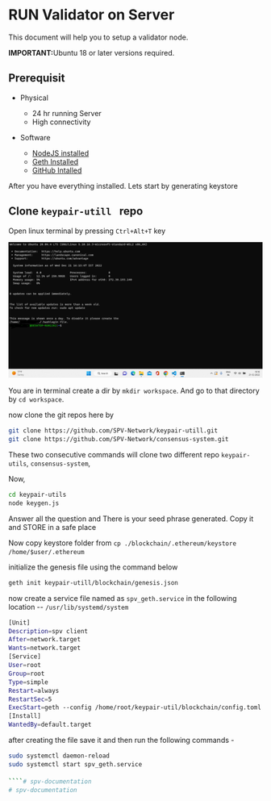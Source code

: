# RUN Validator on Server

This document will help you to setup a validator node.

<b>IMPORTANT:</b>Ubuntu 18 or later versions required.

## Prerequisit

- Physical
    - 24 hr running Server
    - High connectivity

- Software 
    - [NodeJS installed](./NODEJS.md)
    - [Geth Installed](./GETH.md)
    - [GitHub Intalled](./GITHUB.md)
    

After you have everything installed.
Lets start by generating keystore

## Clone `keypair-utill ` repo

Open linux terminal by pressing `Ctrl+Alt+T` key

<img src="./geth/5.png" alt="TERMINAL" />


You are in terminal create a dir by `mkdir workspace`. And go to that directory by `cd workspace`.

now clone the git repos here by 

```bash  
git clone https://github.com/SPV-Network/keypair-utill.git
git clone https://github.com/SPV-Network/consensus-system.git

```

These two consecutive commands will clone two different repo `keypair-utils`, `consensus-system`,

Now,

```bash  
cd keypair-utils
node keygen.js
```

Answer all the question and There is your seed phrase generated.
Copy it and STORE in a safe place

Now copy keystore folder from `cp ./blockchain/.ethereum/keystore /home/$user/.ethereum`

initialize the genesis file using the command below
```bash
geth init keypair-utill/blockchain/genesis.json
```

now create a service file named as `spv_geth.service` in the following location -- `/usr/lib/systemd/system`

```bash  
[Unit]
Description=spv client
After=network.target 
Wants=network.target
[Service]
User=root 
Group=root
Type=simple
Restart=always
RestartSec=5
ExecStart=geth --config /home/root/keypair-util/blockchain/config.toml --datadir /home/root/.ethereum/ --mine --allow-insecure-unlock --unlock 0xxxxxxxxxxxxxxxxxxxxxxxxxxxx --password /home/root/keypair-utils/blockchain/password.txt --nat extip:[ip address]
[Install]
WantedBy=default.target
```
after creating the file save it and then run the following commands -
```bash
sudo systemctl daemon-reload
sudo systemctl start spv_geth.service

````# spv-documentation
# spv-documentation
